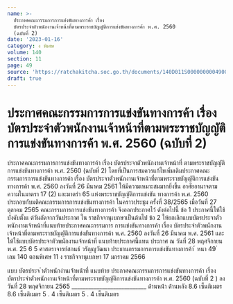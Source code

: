 ```yaml
---
name: >-
  ประกาศคณะกรรมการการแข่งขันทางการค้า เรื่อง
  บัตรประจำตัวพนักงานเจ้าหน้าที่ตามพระราชบัญญัติการแข่งขันทางการค้า พ.ศ. 2560
  (ฉบับที่ 2)
date: '2023-01-16'
category: ง พิเศษ
volume: 140
section: 11
page: 49
source: 'https://ratchakitcha.soc.go.th/documents/140D011S0000000004900.pdf'
draft: true
---
```


# ประกาศคณะกรรมการการแข่งขันทางการค้า เรื่อง บัตรประจำตัวพนักงานเจ้าหน้าที่ตามพระราชบัญญัติการแข่งขันทางการค้า พ.ศ. 2560 (ฉบับที่ 2)

ประกาศคณะกรรมการการแข่งขันทางการค้า เรื่อง บัตรประจาตัวพนักงานเจ้าหน้าที่ ตามพระราชบัญญัติการแข่งขันทางการค้า พ.ศ. 2560 (ฉบับที่ 2) โดยที่เป็นการสมควรแก้ไขเพิ่มเติมประกาศคณะกรรมการการแข่งขันทางการค้า เรื่อง บัตรประจาตัวพนักงานเจ้าหน้าที่ตามพระราชบัญญัติการแข่งขันทางการค้า พ.ศ. 2560 ลงวันที่ 26 มีนาคม 2561 ให้มีความเหมาะสมมากยิ่งขึ้น อาศัยอานาจตามความในมาตรา 17 (2) และมาตรำ 65 แห่งพระราชบัญญัติการแข่งขัน ทางการค้า พ.ศ. 2560 ประกอบกับมติคณะกรรมการการแข่งขันทางการค้า ในคราวประชุม ครั้งที่ 38/2565 เมื่อวันที่ 27 ตุลาคม 2565 คณะกรรมการการแข่งขันทางการค้า จึงออกประกาศไว้ ดังต่อไปนี้ ข้อ 1 ประกาศนี้ให้ใช้บังคับตั้งแ ต่วันถัดจากวันประกาศ ใน ราชกิจจานุเบกษาเป็นต้นไป ข้อ 2 ให้ยกเลิกแบบบัตรประจาตัวพนักงานเจ้าหน้าที่แนบท้ายประกาศคณะกรรมการ การแข่งขันทางการค้า เรื่อง บัตรประจำตัวพนักงานเจ้าหน้าที่ตามพระราชบัญญัติการแข่งขันทางการค้า พ.ศ. 2560 ลงวันที่ 26 มีนาคม พ.ศ. 2561 และให้ใช้แบบบัตรประจาตัวพนักงานเจ้าหน้าที่ แนบท้ายประกาศนี้แทน ประกาศ ณ วันที่ 28 พฤศจิกายน พ.ศ. 25 6 5 ศาสตราจารย์สกนธ์ วรัญญูวัฒนา ประธานกรรมการการแข่งขันทางการค้า ้ หนา 49 ่ เลม 140 ตอนพิเศษ 11 ง ราชกิจจานุเบกษา 17 มกราคม 2566

แบบ บัตรประจ ําตัวพนักงํานเจ้ําหน้ําที่ แนบท้าย ประกาศคณะกรรมการการแข่งขันทางการค้า เรื่อง บัตรประจำตัวพนักงานเจ้าหน้าที่ตามพระราชบัญญัติการแข่งขันทางการค้า พ.ศ. 2560 (ฉบับที่ 2 ) ลงวันที่ 28 พฤศจิกายน 2565 ___________________________ ด้ํานหน้ํา ด้ํานหลัง 8.6 เซ็นติเมตร 8.6 เซ็นติเมตร 5 . 4 เซ็นติเมตร 5 . 4 เซ็นติเมตร
